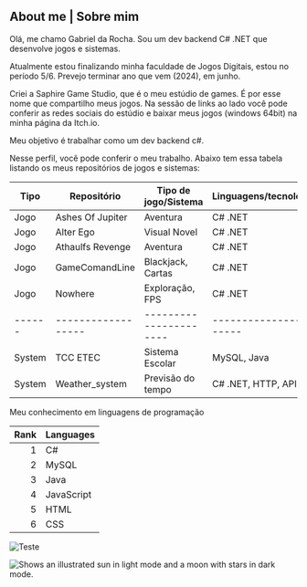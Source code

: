 ## About me | Sobre mim

Olá, me chamo Gabriel da Rocha. Sou um dev backend C# .NET que desenvolve jogos e sistemas.

Atualmente estou finalizando minha faculdade de Jogos Digitais, estou no período 5/6. Prevejo terminar ano que vem (2024), em junho.

Criei a Saphire Game Studio, que é o meu estúdio de games. É por esse nome que compartilho meus jogos. Na sessão de links ao lado você pode conferir as redes sociais do estúdio e baixar meus jogos (windows 64bit) na minha página da Itch.io.

Meu objetivo é trabalhar como um dev backend c#.

Nesse perfil, você pode conferir o meu trabalho. Abaixo tem essa tabela listando os meus repositórios de jogos e sistemas:

| Tipo | Repositório      | Tipo de jogo/Sistema | Linguagens/tecnologias| Plataformas | 3D, 2D/Resumo    |
|------|------------------|----------------------|-----------------------|-------------|------------------|
| Jogo | Ashes Of Jupiter | Aventura             | C# .NET               | Windows     | 3D               |
| Jogo | Alter Ego        | Visual Novel         | C# .NET               | Windows     | 2D               |
| Jogo | Athaulfs Revenge | Aventura             | C# .NET               | Windows     | 3D               |
| Jogo | GameComandLine   | Blackjack, Cartas    | C# .NET               | Windows     | Linha de comando |
| Jogo | Nowhere          | Exploração, FPS      | C# .NET               | Windows     | 3D               |
|------|------------------|----------------------|-----------------------|-------------|------------------|
|System| TCC ETEC         | Sistema Escolar      | MySQL, Java           | Windows     |                  | 
|System| Weather_system   | Previsão do tempo    | C# .NET, HTTP, API    | Windows     | Linha de comando/Site |


<summary>Meu conhecimento em linguagens de programação</summary>

| Rank | Languages |
|-----:|-----------|
|     1| C#        |
|     2| MySQL     |
|     3| Java      |
|     4| JavaScript|
|     5| HTML      |
|     6| CSS       |

![Teste]([URL_DA_IMAGEM](https://github.com/Gabrieladtr/Gabrieladtr/blob/main/Images/Captura%20de%20tela%202023-08-16%20062450.png)https://github.com/Gabrieladtr/Gabrieladtr/blob/main/Images/Captura%20de%20tela%202023-08-16%20062450.png)

<picture>
  <source media="(prefers-color-scheme: dark)" srcset="https://github.com/Gabrieladtr/Gabrieladtr/blob/main/Images/Captura%20de%20tela%202023-08-16%20062450.png">
  
  <source media="(prefers-color-scheme: light)" srcset="https://user-images.githubusercontent.com/25423296/163456779-a8556205-d0a5-45e2-ac17-42d089e3c3f8.png">
  <img alt="Shows an illustrated sun in light mode and a moon with stars in dark mode." src="https://user-images.githubusercontent.com/25423296/163456779-a8556205-d0a5-45e2-ac17-42d089e3c3f8.png">
</picture>

